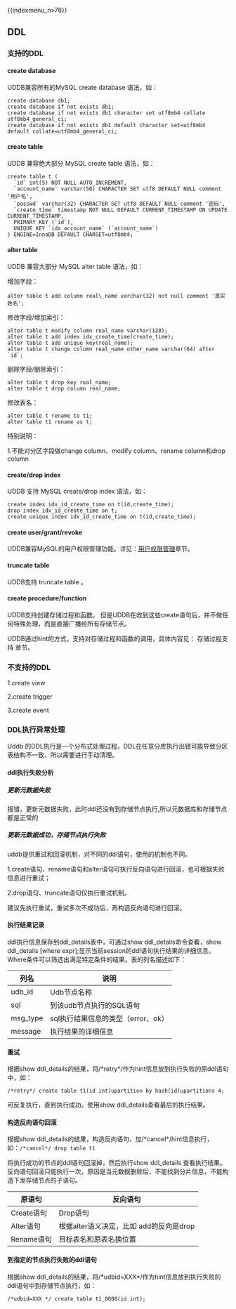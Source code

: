 {{indexmenu_n>76}}

## DDL

### 支持的DDL

#### create database

UDDB兼容所有的MySQL create database 语法，如：
```
create database db1;
create database if not exists db1;
create database if not exists db1 character set utf8mb4 collate utf8mb4_general_ci;
create database if not exists db1 default character set=utf8mb4 default collate=utf8mb4_general_ci;   
```
#### create table

UDDB 兼容绝大部分 MySQL create table 语法，如：
```
create table t (
  `id` int(5) NOT NULL AUTO_INCREMENT,
  `account_name` varchar(50) CHARACTER SET utf8 DEFAULT NULL comment '用户名',
  `passwd` varchar(32) CHARACTER SET utf8 DEFAULT NULL comment '密码',
  `create_time` timestamp NOT NULL DEFAULT CURRENT_TIMESTAMP ON UPDATE CURRENT_TIMESTAMP,
  PRIMARY KEY (`id`),
  UNIQUE KEY `idx_account_name` (`account_name`)
) ENGINE=InnoDB DEFAULT CHARSET=utf8mb4;
```
####  alter table

UDDB 兼容大部分 MySQL alter table 语法，如：

增加字段：

``` alter table t add column real\_name varchar(32) not null comment '真实姓名'; ```

修改字段/增加索引：
```
alter table t modify column real_name varchar(128);
alter table t add index idx_create_time(create_time);
alter table t add unique key(real_name);
alter table t change column real_name other_name varchar(64) after `id`;
```
删除字段/删除索引：
```
alter table t drop key real_name; 
alter table t drop column real_name; 
```

修改表名：

```
alter table t rename to t1; 
alter table t1 rename as t; 
```

特别说明：

1.不能对分区字段做change column、modify column、rename column和drop column

####  create/drop index

UDDB 支持 MySQL create/drop index 语法，如：
```
create index idx_id_create_time on t(id,create_time);
drop index idx_id_create_time on t;
create unique index idx_id_create_time on t(id,create_time);  
```
####  create user/grant/revoke

UDDB兼容MySQL的用户权限管理功能。详见：[用户权限管理](/database/uddb/user/)章节。

####  truncate table

UDDB支持 truncate table 。

#### create procedure/function

UDDB支持创建存储过程和函数。 但是UDDB在收到这些create语句后，并不做任何特殊处理，而是直接广播给所有存储节点。

UDDB通过hint的方式，支持对存储过程和函数的调用，具体内容见： 存储过程支持 章节。

### 不支持的DDL

1.create view

2.create trigger

3.create event

### DDL执行异常处理

Uddb 的DDL执行是一个分布式处理过程，DDL在任意分库执行出错可能导致分区表结构不一致，所以需要进行手动清理。

#### ddl执行失败分析

##### 更新元数据失败

报错，更新元数据失败，此时ddl还没有到存储节点执行,所以元数据库和存储节点都是正常的

##### 更新元数据成功，存储节点执行失败

uddb提供重试和回滚机制，对不同的ddl语句，使用的机制也不同。

1.create语句、rename语句和alter语句可执行反向语句进行回滚，也可根据失败信息进行重试；

2.drop语句、truncate语句仅执行重试机制。

建议先执行重试，重试多次不成功后，再构造反向语句进行回滚。

#### 执行结果记录

ddl执行信息保存到ddl\_details表中，可通过show ddl\_details命令查看，show ddl_details [where expr];显示当前session的ddl语句执行结果的详细信息。Where条件可以筛选出满足特定条件的结果。表的列名描述如下：

| 列名 | 说明 |
| --- | --- |
| udb\_id | Udb节点名称 |
| sql | 到该udb节点执行的SQL语句 |
| msg_type | sql执行结果信息的类型（error、ok） |
| message | 执行结果的详细信息 |

#### 重试

根据show ddl_details的结果，将/\*retry*/作为hint信息放到执行失败的原ddl语句中，如：

```
/*retry*/ create table t1(id int)upartition by hash(id)upartitions 4;
```

可反复执行，直到执行成功。使用show ddl_details查看最后的执行结果。

#### 构造反向语句回滚
根据show ddl_details的结果，构造反向语句，加/\*cancel\*/hint信息执行，如：`/*cancel*/ drop table t1`

将执行成功的节点的ddl语句回滚掉，然后执行show ddl_details 查看执行结果。反向语句回滚只能执行一次，原因是当元数据删除后，不能找到分片信息，不能构造下发存储节点的子语句。

| 原语句 | 反向语句 |
| --- | --- |
| Create语句  | Drop语句 |
| Alter语句  | 根据alter语义决定，比如 add的反向是drop |
| Rename语句  | 目标表名和原表名换位置 |

#### 到指定的节点执行失败的ddl语句

根据show ddl\_details的结果，将/\*udbid=XXX*/作为hint信息放到执行失败的ddl语句中到存储节点执行，如：
```
/*udbid=XXX */ create table t1_0000(id int);
```
